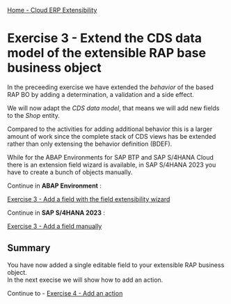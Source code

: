 [Home - Cloud ERP Extensibility](../../../../#exercises)  

# Exercise 3 - Extend the CDS data model of the extensible RAP base business object  

In the preceeding exercise we have extended the _behavior_ of the based RAP BO by adding a determination, a validation and a side effect. 

We will now adapt the _CDS data model_, that means we will add new fields to the _Shop_ entity. 

Compared to the activities for adding additional behavior this is a larger amount of work since the complete stack of CDS views has be extended rather than only extensing the behavior definition (BDEF).

While for the ABAP Environments for SAP BTP and SAP S/4HANA Cloud there is an extension field wizard is available, in SAP S/4HANA 2023 you have to create a bunch of objects manually.


Continue in **ABAP Environment** :

[Exercise 3 - Add a field with the field extensibility wizard ](../ex3/README_ABAP_ENVIRONMENT.md)


Continue in **SAP S/4HANA 2023** :

[Exercise 3 - Add a field manually ](../ex3/README_2023.md)


## Summary

You have now added a single editable field to your extensible RAP business object.   
In the next execise we will show how to add an action. 

Continue to - [Exercise 4 - Add an action ](../ex4/README.md)



